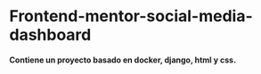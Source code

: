 # Frontend-mentor-social-media-dashboard

#### Contiene un proyecto basado en docker, django, html y css.
